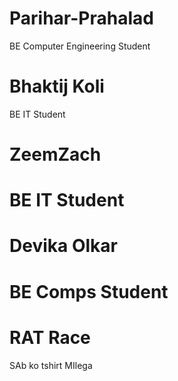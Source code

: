 # Parihar-Prahalad
BE Computer Engineering Student
# Bhaktij Koli
BE IT Student
# ZeemZach
BE IT Student
=======
# Devika  Olkar
BE Comps Student
=======
# RAT Race  
SAb ko tshirt MIlega
